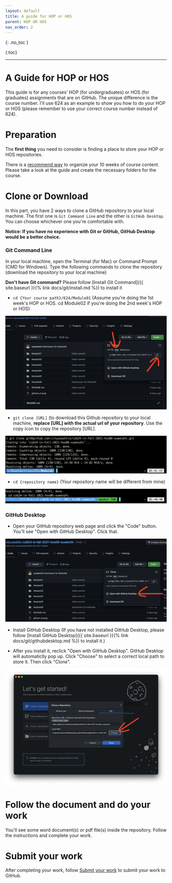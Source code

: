 ```yaml
---
layout: default
title: A guide for HOP or HOS
parent: HOP OR HOS
nav_order: 2
---
```



{: .no_toc }


{:toc}

---

# A Guide for HOP or HOS


This guide is for any courses' HOP (for undergraduates) or HOS (for graduates) assignments that are on GitHub. The unique difference is the course number. I'll use 624 as an example to show you how to do your HOP or HOS (please remember to use your correct course number instead of 624).

# Preparation

The **first thing** you need to consider is finding a place to store your HOP or HOS repositories. 

There is a [recommend way](../organization/) to organize your 10 weeks of course content. Please take a look at the guide and create the necessary folders for the course.

# Clone or Download

In this part, you have 2 ways to clone a GitHub repository to your local machine. The first one is `Git Command Line` and the other is `GitHub Desktop`. You can choose whichever one you're comfortable with.

**Notice: If you have no experience with Git or GitHub, GitHub Desktop would be a better choice.**


### Git Command Line

In your local machine, open the Terminal (for Mac) or Command Prompt (CMD for Windows). Type the following commands to clone the repository (download the repository to your local machine)

**Don't have Git command?** Please follow [Install Git Command]({{ site.baseurl }}{% link docs/git/install.md %}) to install it

* `cd {Your course path}/624/Module01` (Assume you're doing the 1st week's HOP or HOS. cd Module02 if you're doing the 2nd week's HOP or HOS)

![HOP and HOS organized sturcture](/assets/images/hos-readme-sample.png)

* `git clone [URL]` (to download this Github repository to your local machine, **replace [URL] with the actual url of your repository**. Use the copy icon to copy the repository [URL].

![HOP and HOS organized sturcture](/assets/images/hos-readme-clone.png)

* `cd {repository name}` (Your repository name will be different from mine)

![HOP and HOS organized sturcture](/assets/images/hos-readme-cd.png)

### GitHub Desktop

* Open your GitHub repository web page and click the "Code" button. You'll see "Open with GitHub Desktop". Click that.

![](/assets/images/hos-readme-clone-desktop.png)

* Install GitHub Desktop (If you have not installed GitHub Desktop, please follow [Install GitHub Desktop]({{ site.baseurl }}{% link docs/git/githubdesktop.md %}) to install it.)

* After you install it, reclick "Open with GitHub Desktop". GitHub Desktop will automaticlly pop up. Click "Choose" to select a correct local path to store it. Then click "Clone".

![](/assets/images/github-desktop-clone.png)



# Follow the document and do your work

You'll see some word document(s) or pdf file(s) inside the repository. Follow the instructions and complete your work.


# Submit your work

After completing your work, follow [Submit your work](../submit/) to submit your work to GitHub.

